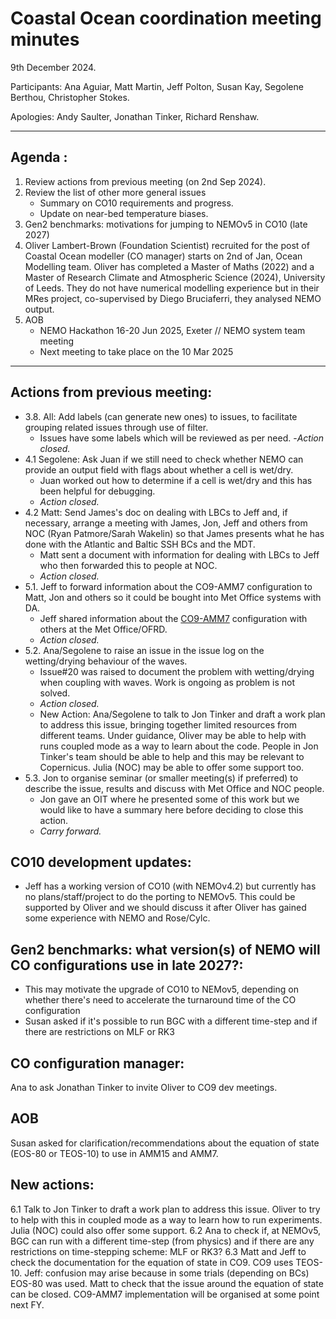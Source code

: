 # Coastal Ocean coordination meeting minutes

9th December 2024.

Participants: Ana Aguiar, Matt Martin, Jeff Polton, Susan Kay, Segolene Berthou, Christopher Stokes.

Apologies: Andy Saulter, Jonathan Tinker, Richard Renshaw.

----------

## Agenda :

1. Review actions from previous meeting (on 2nd Sep 2024).
2. Review the list of other more general issues
   - Summary on CO10 requirements and progress.
   - Update on near-bed temperature biases.
3. Gen2 benchmarks: motivations for jumping to NEMOv5 in CO10 (late 2027)
4. Oliver Lambert-Brown (Foundation Scientist) recruited for the post of Coastal Ocean modeller (CO manager) starts on 2nd of Jan, Ocean Modelling team. Oliver has completed a Master of Maths (2022) and a Master of Research Climate and Atmospheric Science (2024), University of Leeds. They do not have numerical modelling experience but in their MRes project, co-supervised by Diego Bruciaferri, they analysed NEMO output.
5. AOB
   - NEMO Hackathon 16-20 Jun 2025, Exeter // NEMO system team meeting
   - Next meeting to take place on the 10 Mar 2025

----------

## Actions from previous meeting:

- 3.8. All: Add labels (can generate new ones) to issues, to facilitate grouping related issues through use of filter.
   - Issues have some labels which will be reviewed as per need. 
   -_Action closed._
- 4.1 Segolene: Ask Juan if we still need to check whether NEMO can provide an output field with flags about whether a cell is wet/dry.
   - Juan worked out how to determine if a cell is wet/dry and this has been helpful for debugging. 
   - _Action closed._
- 4.2 Matt: Send James's doc on dealing with LBCs to Jeff and, if necessary, arrange a meeting with James, Jon, Jeff and others from NOC (Ryan Patmore/Sarah Wakelin) so that James presents what he has done with the Atlantic and Baltic SSH BCs and the MDT.
   - Matt sent a document with information for dealing with LBCs to Jeff who then forwarded this to people at NOC. 
   - _Action closed._
- 5.1. Jeff to forward information about the CO9-AMM7 configuration to Matt, Jon and others so it could be bought into Met Office systems with DA.
   - Jeff shared information about the [CO9-AMM7](https://github.com/JMMP-Group/CO_AMM7/tree/CO9_AMM7_v4.0.4) configuration with others at the Met Office/OFRD. 
   - _Action closed._
- 5.2. Ana/Segolene to raise an issue in the issue log on the wetting/drying behaviour of the waves.
   - Issue#20 was raised to document the problem with wetting/drying when coupling with waves. Work is ongoing as problem is not solved.
   - _Action closed._ 
   - New Action: Ana/Segolene to talk to Jon Tinker and draft a work plan to address this issue, bringing together limited resources from different teams. Under guidance, Oliver may be able to help with runs coupled mode as a way to learn about the code. People in Jon Tinker's team should be able to help and this may be relevant to Copernicus. Julia (NOC) may be able to offer some support too.
- 5.3. Jon to organise seminar (or smaller meeting(s) if preferred) to describe the issue, results and discuss with Met Office and NOC people.
   - Jon gave an OIT where he presented some of this work but we would like to have a summary here before deciding to close this action.
   - _Carry forward._

## CO10 development updates:

- Jeff has a working version of CO10 (with NEMOv4.2) but currently has no plans/staff/project to do the porting to NEMOv5. This could be supported by Oliver and we should discuss it after Oliver has gained some experience with NEMO and Rose/Cylc.

## Gen2 benchmarks: what version(s) of NEMO will CO configurations use in late 2027?:

- This may motivate the upgrade of CO10 to NEMov5, depending on whether there's need to accelerate the turnaround time of the CO configuration
- Susan asked if it's possible to run BGC with a different time-step and if there are restrictions on MLF or RK3

## CO configuration manager:

Ana to ask Jonathan Tinker to invite Oliver to CO9 dev meetings.

## AOB

Susan asked for clarification/recommendations about the equation of state (EOS-80 or TEOS-10) to use in AMM15 and AMM7.


## New actions:

6.1 Talk to Jon Tinker to draft a work plan to address this issue. Oliver to try to help with this in coupled mode as a way to learn how to run experiments. Julia (NOC) could also offer some support.
6.2 Ana to check if, at NEMOv5, BGC can run with a different time-step (from physics) and if there are any restrictions on time-stepping scheme: MLF or RK3?
6.3 Matt and Jeff to check the documentation for the equation of state in CO9. CO9 uses TEOS-10. Jeff: confusion may arise because in some trials (depending on BCs) EOS-80 was used. Matt to check that the issue around the equation of state can be closed. CO9-AMM7 implementation will be organised at some point next FY.
